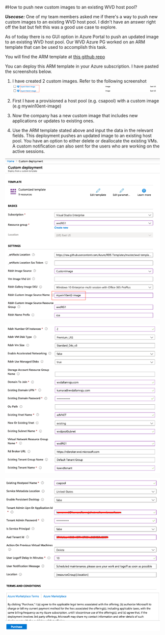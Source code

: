 
#How to push new custom images to an existing WVD host pool?

***Usecase:***
One of my team members asked me if there's a way to push new custom images to an existing WVD host pool. I didn't have an answer right off the bat but felt this was a good use case to explore.


As of today there is no GUI option in Azure Portal to push an updated image to an existing WVD host pool.  Our WVD Azure PG worked on an ARM template that can be used to accomplish this task.

You will find the ARM template at [this github repo](
https://github.com/Azure/RDS-Templates/blob/master/wvd-templates/Update%20existing%20WVD%20host%20pool/README.md)

You can deploy this ARM template in your Azure subscription. I have pasted the screenshots below.

1. I have created 2 custom images. Refer to the following screenshot
![screen1](files/file4.png)

2. First I have a provisioned a host pool (e.g. csapool) with a custom image (e.g mywin10ent-image)

3. Now the company has a new custom image that includes new applications or updates to existing ones.

4. Use the ARM template stated above and input the data in the relevant fields. This deployment pushes an updated image to an existing host pool. You have an option to either delete or deallocate the existing VMs. A custom notification can also sent for the users who are working on the active sessions.


![screen2](files/file5.png)

![screen3](files/file6.png)

![screen3](files/file7.png)



